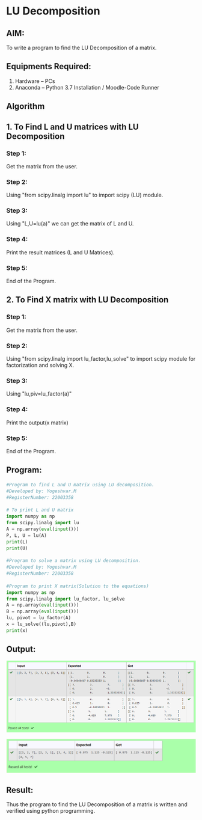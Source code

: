 # LU Decomposition 

## AIM:
To write a program to find the LU Decomposition of a matrix.

## Equipments Required:
1. Hardware – PCs
2. Anaconda – Python 3.7 Installation / Moodle-Code Runner

## Algorithm
## 1. To Find L and U matrices with LU Decomposition
### Step 1: 
Get the matrix from the user.
### Step 2: 
Using "from scipy.linalg import lu" to import scipy (LU) module.
### Step 3: 
Using "L,U=lu(a)" we can get the matrix of L and U.
### Step 4: 
Print the result matrices (L and U Matrices).
### Step 5: 
End of the Program.

## 2. To Find X matrix with LU Decomposition
### Step 1: 
Get the matrix from the user.
### Step 2: 
Using "from scipy.linalg import lu_factor,lu_solve" to import scipy module for factorization and solving X.
### Step 3: 
Using "lu,piv=lu_factor(a)"
### Step 4: 
Print the output(x matrix)
### Step 5: 
End of the Program.

## Program:
```python
#Program to find L and U matrix using LU decomposition.
#Developed by: Yogeshvar.M
#RegisterNumber: 22003358

# To print L and U matrix
import numpy as np
from scipy.linalg import lu
A = np.array(eval(input()))
P, L, U = lu(A)
print(L)
print(U)

#Program to solve a matrix using LU decomposition.
#Developed by: Yogeshvar.M
#RegisterNumber: 22003358

#Program to print X matrix(Solution to the equations)
import numpy as np
from scipy.linalg import lu_factor, lu_solve
A = np.array(eval(input()))
B = np.array(eval(input()))
lu, pivot = lu_factor(A)
x = lu_solve((lu,pivot),B)
print(x)


```

## Output:
![lu decomposition](lu.png)

![lu decomposition](de.png)

## Result:
Thus the program to find the LU Decomposition of a matrix is written and verified using python programming.

